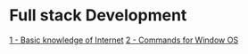 # Full stack Development


[1 - Basic knowledge of Internet](https://github.com/nazeerahmedofficial/Full_Stack_Development/blob/main/1.Internet/Internet.md)
[2 - Commands for Window OS](https://github.com/nazeerahmedofficial/Full_Stack_Development/blob/main/WindowCommands/Commands.md)